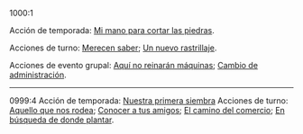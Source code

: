 1000:1

Acción de temporada: 
[Mi mano para cortar las piedras](../../../../Y1000/S1/Kaukel/Vatshana/Mi%20mano%20para%20cortar%20las%20piedras.md).

Acciones de turno: 
[Merecen saber](../../../../Y1000/S1/Kaukel/Vatshana/Merecen%20saber.md);
[Un nuevo rastrillaje](../../../../Y1000/S1/Kaukel/Vatshana/Un%20nuevo%20rastrillaje.md).

Acciones de evento grupal: 
[Aquí no reinarán máquinas](../../../../Y1000/S1/Kaukel/Vatshana/Aqui%20no%20reinarán%20máquinas.md);
[Cambio de administración](../../../../Y1000/S1/Kaukel/Vatshana/Cambio%20de%20administración.md).

---

0999:4
Acción de temporada: [Nuestra primera siembra](../../../../Archivo/Y0999/S4/Kaukel/Vatshana/Nuestra%20primera%20siembra.md)
Acciones de turno: [Aquello que nos rodea](../../../../Archivo/Y0999/S4/Kaukel/Vatshana/Aquello%20que%20nos%20rodea.md); [Conocer a tus amigos](../../../../Archivo/Y0999/S4/Kaukel/Vatshana/Conocer%20a%20tus%20amigos.md); [El camino del comercio](../../../../Archivo/Y0999/S4/Kaukel/Vatshana/Aquello%20que%20nos%20rodea.md); [En búsqueda de donde plantar](../../../../Archivo/Y0999/S4/Kaukel/Vatshana/En%20búsqueda%20de%20donde%20plantar.md).
